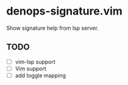 # denops-signature.vim
Show signature help from lsp server.

## TODO
- [ ] vim-lsp support
- [ ] Vim support
- [ ] add toggle mapping
